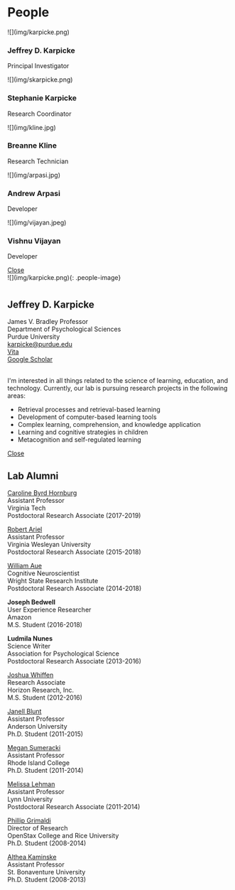 # People

<div class="row text-center" markdown="span">
    <div class="col-lg-4 col-sm-12 col-xs-12 col-md-4">
        <div class="person text-center">
            <div class="service-icon">
                ![](img/karpicke.png)
            </div>
            <a data-toggle="modal" href="#modal_karpicke"><span class="card-link rounded"></span></a>
            <h3 class="gold-border-bottom">Jeffrey D. Karpicke</h3>
            <p>Principal Investigator</p>
        </div>
    </div>
    <div class="col-lg-4 col-sm-12 col-xs-12 col-md-4">
        <div class="person text-center">
            <div class="service-icon">
                ![](img/skarpicke.png)
            </div>
            <a data-toggle="modal" href="#modal_skarpicke"><span class="card-link rounded"></span></a>
            <h3 class="gold-border-bottom">Stephanie Karpicke</h3>
            <p>Research Coordinator</p>
        </div>
    </div>
    <div class="col-lg-4 col-sm-12 col-xs-12 col-md-4">
        <div class="person text-center">
            <div class="service-icon">
                ![](img/kline.jpg)
            </div>
            <a data-toggle="modal" href="#modal_skarpicke"><span class="card-link rounded"></span></a>
            <h3 class="gold-border-bottom">Breanne Kline</h3>
            <p>Research Technician</p>
        </div>
    </div>
    <div class="col-lg-4 col-sm-12 col-xs-12 col-md-4">
        <div class="person text-center">
            <div class="service-icon">
                ![](img/arpasi.jpg)
            </div>
            <a data-toggle="modal" href="#modal_skarpicke"><span class="card-link rounded"></span></a>
            <h3 class="gold-border-bottom">Andrew Arpasi</h3>
            <p>Developer</p>
        </div>
    </div>
    <div class="col-lg-4 col-sm-12 col-xs-12 col-md-4">
        <div class="person text-center">
            <div class="service-icon">
                ![](img/vijayan.jpeg)
            </div>
            <a data-toggle="modal" href="#modal_skarpicke"><span class="card-link rounded"></span></a>
            <h3 class="gold-border-bottom">Vishnu Vijayan</h3>
            <p>Developer</p>
        </div>
    </div>
</div>

<div id="modal_karpicke" class="modal-window" markdown="span">
    <div class="box-shadow">
        <a href="#" title="Close" class="modal-close">Close</a>
        <div class="container-fluid main-content">
            <div class="profile">
                <div class="row">
                    <div class="text-xs-center text-sm-center text-md-left col-sm-12 col-md-6 people-image-col">
                        <div class="people-image" markdown="1">
                            ![](img/karpicke.png){: .people-image}
                        </div>
                        <div class="visible-xs" style="height: 10px"></div>
                    </div>
                    <div class="text-xs-center text-sm-center text-md-left col-sm-12 col-md-6">
                        <div class="description">
                            <h2>Jeffrey D. Karpicke</h2>
                            <p>
                                James V. Bradley Professor<br>
                                Department of Psychological Sciences<br> 
                                Purdue University<br>
                                <a href=mailto:karpicke@purdue.edu>karpicke@purdue.edu</a><br>
                                <a href=http://learninglab.psych.purdue.edu/downloads/Karpicke_Vita.pdf>Vita</a><br>
                                <a href=https://scholar.google.com/citations?user=5t5lgCgAAAAJ>Google Scholar</a><br><br>
                            </p>
                        </div>
                    </div>
                </div>
                <div class="content">
                    <!-- <h2>Research Interests</h2> -->
                    I'm interested in all things related to the science of learning, education, and technology. Currently, our lab is pursuing
                    research projects in the following areas:
                    <ul>
                        <li>Retrieval processes and retrieval-based learning</li>
                        <li>Development of computer-based learning tools</li>
                        <li>Complex learning, comprehension, and knowledge application</li>
                        <li>Learning and cognitive strategies in children</li>
                        <li>Metacognition and self-regulated learning</li>
                    </ul>
                    <!-- <hr class=half-rule> -->
                </div>
            </div>
        </div>
    </div>
</div>

<div id="modal_skarpicke" class="modal-window" markdown="span">
    <div class="box-shadow">
        <a href="#" title="Close" class="modal-close">Close</a>
    </div>
</div>

## Lab Alumni

[Caroline Byrd Hornburg](https://sites.google.com/view/caroline-byrd-hornburg)<br>
Assistant Professor<br>
Virginia Tech<br>
Postdoctoral Research Associate (2017-2019)<br>

[Robert Ariel](https://sites.google.com/view/robert-ariel)<br>
Assistant Professor<br>
Virginia Wesleyan University<br>
Postdoctoral Research Associate (2015-2018)<br>

[William Aue](https://www.linkedin.com/in/william-aue)<br>
Cognitive Neuroscientist<br>
Wright State Research Institute<br>
Postdoctoral Research Associate (2014-2018)<br>

**Joseph Bedwell**<br>
User Experience Researcher<br>
Amazon<br>
M.S. Student (2016-2018)<br>

**Ludmila Nunes**<br>
Science Writer<br>
Association for Psychological Science<br>
Postdoctoral Research Associate (2013-2016)<br>

[Joshua Whiffen](https://www.linkedin.com/in/joshua-whiffen-230618122)<br>
Research Associate<br>
Horizon Research, Inc.<br>
M.S. Student (2012-2016)<br>

[Janell Blunt](https://anderson.edu/humanities-behavioral-science/faculty/psychology/blunt)<br>
Assistant Professor<br>
Anderson University<br>
Ph.D. Student (2011-2015)<br>

[Megan Sumeracki](http://www.learningscientists.org/)<br>
Assistant Professor<br>
Rhode Island College<br>
Ph.D. Student (2011-2014)<br>

[Melissa Lehman](https://www.lynn.edu/campus-directory/melissa-lehman)<br>
Assistant Professor<br>
Lynn University<br>
Postdoctoral Research Associate (2011-2014)<br>

[Phillip Grimaldi](http://www.phillipgrimaldi.com/)<br>
Director of Research<br>
OpenStax College and Rice University<br>
Ph.D. Student (2008-2014)<br>

[Althea Kaminske](https://www.sbu.edu/academics/psychology/faculty-and-staff/bauernschmidt-althea)<br>
Assistant Professor<br>
St. Bonaventure University<br>
Ph.D. Student (2008-2013)<br>
<br>

<style type='text/css'>
.md-sidebar--secondary {
    display: none;
}
</style>